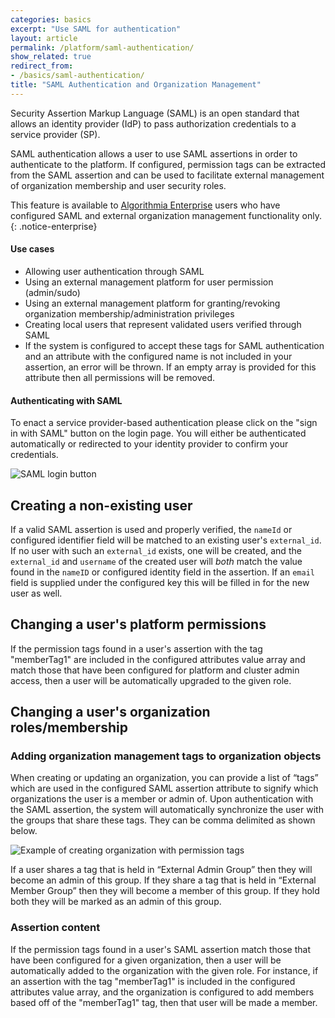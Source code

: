 ```yaml
---
categories: basics
excerpt: "Use SAML for authentication"
layout: article
permalink: /platform/saml-authentication/
show_related: true
redirect_from:
- /basics/saml-authentication/
title: "SAML Authentication and Organization Management"
---
```


Security Assertion Markup Language (SAML) is an open standard that allows an identity provider (IdP) to pass authorization credentials to a service provider (SP).

SAML authentication allows a user to use SAML assertions in order to authenticate to the platform. If configured, permission tags can be extracted from the SAML assertion and can be used to facilitate external management of organization membership and user security roles.

This feature is available to [Algorithmia Enterprise](/enterprise) users who have configured SAML and external organization management functionality only.
{: .notice-enterprise}

#### Use cases
-  Allowing user authentication through SAML
-  Using an external management platform for user permission (admin/sudo)
-  Using an external management platform for granting/revoking organization membership/administration privileges
-  Creating local users that represent validated users verified through SAML
-  If the system is configured to accept these tags for SAML authentication and an attribute with the configured name is not included in your assertion, an error will be thrown. If an empty array is provided for this attribute then all permissions will be removed.

#### Authenticating with SAML

To enact a service provider-based authentication please click on the "sign in with SAML" button on the login page. You will either be authenticated automatically or redirected to your identity provider to confirm your credentials.

![SAML login button](/developers/images/post_images/saml/saml-login-button.png)

## Creating a non-existing user

If a valid SAML assertion is used and properly verified, the `nameId` or configured identifier field will be matched to an existing user's `external_id`. If no user with such an `external_id` exists, one will be created, and the `external_id` and `username` of the created user will _both_ match the value found in the `nameID` or configured identity field in the assertion. If an `email` field is supplied under the configured key this will be filled in for the new user as well.

## Changing a user's platform permissions

If the permission tags found in a user's assertion with the tag "memberTag1" are included in the configured attributes value array and match those that have been configured for platform and cluster admin access, then a user will be automatically upgraded to the given role.

## Changing a user's organization roles/membership

### Adding organization management tags to organization objects

When creating or updating an organization, you can provide a list of “tags” which are used in the configured SAML assertion attribute to signify which organizations the user is a member or admin of. Upon authentication with the SAML assertion, the system will automatically synchronize the user with the groups that share these tags. They can be comma delimited as shown below.

![Example of creating organization with permission tags](/developers/images/post_images/jwt-sync/create_org_perm_tags.png)

If a user shares a tag that is held in “External Admin Group” then they will become an admin of this group. If they share a tag that is held in “External Member Group” then they will become a member of this group. If they hold both they will be marked as an admin of this group.

### Assertion content

If the permission tags found in a user's SAML assertion match those that have been configured for a given organization, then a user will be automatically added to the organization with the given role. For instance, if an assertion with the tag "memberTag1" is included in the configured attributes value array, and the organization is configured to add members based off of the "memberTag1" tag, then that user will be made a member.
